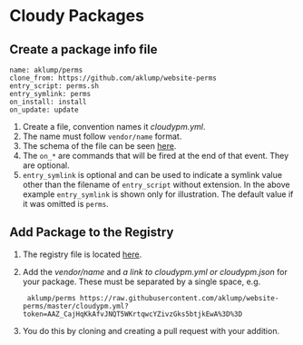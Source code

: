 # Cloudy Packages

## Create a package info file

    name: aklump/perms
    clone_from: https://github.com/aklump/website-perms
    entry_script: perms.sh
    entry_symlink: perms
    on_install: install
    on_update: update

1. Create a file, convention names it _cloudypm.yml_.
1. The name must follow `vendor/name` format.
1. The schema of the file can be seen [here](https://github.com/aklump/cloudy/blob/master/framework/cloudy/cloudypm_info.schema.json).
1. The `on_*` are commands that will be fired at the end of that event.  They are optional.
1. `entry_symlink` is optional and can be used to indicate a symlink value other than the filename of `entry_script` without extension.  In the above example `entry_symlink` is shown only for illustration.  The default value if it was omitted is `perms`.

## Add Package to the Registry

1. The registry file is located [here](https://github.com/aklump/cloudy/blob/master/cloudy_package_registry.txt).
1. Add the _vendor/name_ and _a link to cloudypm.yml or cloudypm.json_ for your package.  These must be separated by a single space, e.g.

        aklump/perms https://raw.githubusercontent.com/aklump/website-perms/master/cloudypm.yml?token=AAZ_CajHqKkAfvJNQT5WKrtqwcYZivzGks5btjkEwA%3D%3D

1. You do this by cloning and creating a pull request with your addition.
